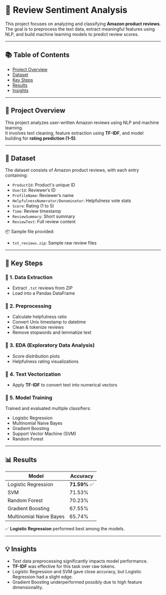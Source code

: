 # 📝 Review Sentiment Analysis

This project focuses on analyzing and classifying **Amazon product reviews**.  
The goal is to preprocess the text data, extract meaningful features using NLP, and build machine learning models to predict review scores.

---

## 📚 Table of Contents

- [Project Overview](#project-overview)
- [Dataset](#dataset)
- [Key Steps](#key-steps)
- [Results](#results)
- [Insights](#insights)

---

## 📘 Project Overview

This project analyzes user-written Amazon reviews using NLP and machine learning.  
It involves text cleaning, feature extraction using **TF-IDF**, and model building for **rating prediction (1–5)**.

---

## 📂 Dataset

The dataset consists of Amazon product reviews, with each entry containing:

- `ProductId`: Product's unique ID  
- `UserId`: Reviewer’s ID  
- `ProfileName`: Reviewer’s name  
- `HelpfulnessNumerator/Denominator`: Helpfulness vote stats  
- `Score`: Rating (1 to 5)  
- `Time`: Review timestamp  
- `ReviewSummary`: Short summary  
- `ReviewText`: Full review content  

📦 Sample file provided:
- `txt_reviews.zip`: Sample raw review files

---

## 🔑 Key Steps

### 🔸 1. Data Extraction
- Extract `.txt` reviews from ZIP
- Load into a Pandas DataFrame

### 🔸 2. Preprocessing
- Calculate helpfulness ratio
- Convert Unix timestamp to datetime
- Clean & tokenize reviews
- Remove stopwords and lemmatize text

### 🔸 3. EDA (Exploratory Data Analysis)
- Score distribution plots  
- Helpfulness rating visualizations

### 🔸 4. Text Vectorization
- Apply **TF-IDF** to convert text into numerical vectors

### 🔸 5. Model Training
Trained and evaluated multiple classifiers:

- Logistic Regression  
- Multinomial Naive Bayes  
- Gradient Boosting  
- Support Vector Machine (SVM)  
- Random Forest  

---

## 📊 Results

| Model                   | Accuracy   |
|--------------------------|------------|
| Logistic Regression      | **71.59%** ✅ |
| SVM                      | 71.53%     |
| Random Forest            | 70.23%     |
| Gradient Boosting        | 67.55%     |
| Multinomial Naive Bayes  | 65.74%     |

✅ **Logistic Regression** performed best among the models.

---

## 💡 Insights

- Text data preprocessing significantly impacts model performance.
- **TF-IDF** was effective for this task over raw tokens.
- Logistic Regression and SVM gave close accuracy, but Logistic Regression had a slight edge.
- Gradient Boosting underperformed possibly due to high feature dimensionality.


